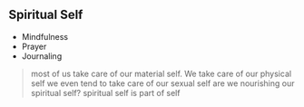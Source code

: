 ## Spiritual Self
- Mindfulness
- Prayer
- Journaling
> most of us take care of our material self. We take care of our physical self
> we even tend to take care of our sexual self
> 	are we nourishing our spiritual self?
> 	spiritual self is part of self